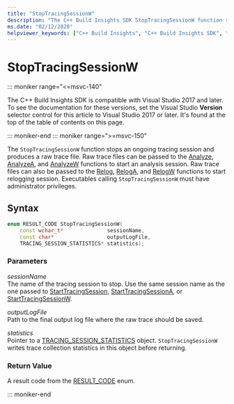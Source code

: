 ```yaml
---
title: "StopTracingSessionW"
description: "The C++ Build Insights SDK StopTracingSessionW function reference."
ms.date: "02/12/2020"
helpviewer_keywords: ["C++ Build Insights", "C++ Build Insights SDK", "StopTracingSessionW", "throughput analysis", "build time analysis", "vcperf.exe"]
---
```

# StopTracingSessionW

::: moniker range="<=msvc-140"

The C++ Build Insights SDK is compatible with Visual Studio 2017 and later. To see the documentation for these versions, set the Visual Studio **Version** selector control for this article to Visual Studio 2017 or later. It's found at the top of the table of contents on this page.

::: moniker-end
::: moniker range=">=msvc-150"

The `StopTracingSessionW` function stops an ongoing tracing session and produces a raw trace file. Raw trace files can be passed to the [Analyze](analyze.md), [AnalyzeA](analyze-a.md), and [AnalyzeW](analyze-w.md) functions to start an analysis session. Raw trace files can also be passed to the [Relog](relog.md), [RelogA](relog-a.md), and [RelogW](relog-w.md) functions to start relogging session. Executables calling `StopTracingSessionW` must have administrator privileges.

## Syntax

```cpp
enum RESULT_CODE StopTracingSessionW(
    const wchar_t*              sessionName,
    const char*                 outputLogFile,
    TRACING_SESSION_STATISTICS* statistics);
```

### Parameters

*sessionName*\
The name of the tracing session to stop. Use the same session name as the one passed to [StartTracingSession](start-tracing-session.md), [StartTracingSessionA](start-tracing-session-a.md), or [StartTracingSessionW](start-tracing-session-w.md).

*outputLogFile*\
Path to the final output log file where the raw trace should be saved.

*statistics*\
Pointer to a [TRACING_SESSION_STATISTICS](../other-types/tracing-session-statistics-struct.md) object. `StopTracingSessionW` writes trace collection statistics in this object before returning.

### Return Value

A result code from the [RESULT_CODE](../other-types/result-code-enum.md) enum.

::: moniker-end
